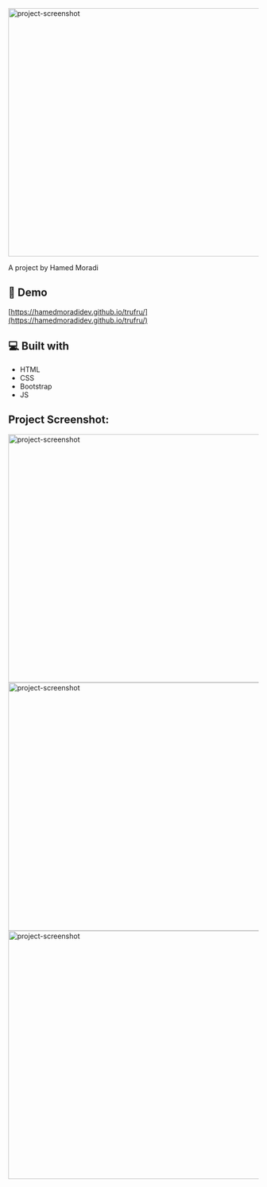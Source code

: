 <img src="https://github.com/user-attachments/assets/679455ea-140f-4db1-9ab7-8615ed7c0160" alt="project-screenshot" width="1000" height="500/">

<p id="description">A project by Hamed Moradi</p>

<h2>🚀 Demo</h2>

[https://hamedmoradidev.github.io/trufru/](https://hamedmoradidev.github.io/trufru/)

<h2>💻 Built with</h2>

*   HTML
*   CSS
*   Bootstrap
*   JS


<h2>Project Screenshot:</h2>
<img src="https://github.com/user-attachments/assets/679455ea-140f-4db1-9ab7-8615ed7c0160" alt="project-screenshot" width="1000" height="500/">
<img src="https://github.com/user-attachments/assets/db33cf1c-170c-4236-8b7a-172e369745c0" alt="project-screenshot" width="1000" height="500/">
<img src="https://github.com/user-attachments/assets/48b410ae-d3d1-4da6-8e1c-906d61bae8ec" alt="project-screenshot" width="1000" height="500/">
